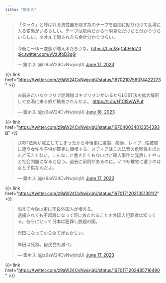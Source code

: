 ```yaml
---
title: "銀ホス"
---
```


<blockquote class="twitter-tweet"><p lang="ja" dir="ltr">「タック」と呼ばれる男性器を隠す為のテープを股間に貼り付けて女湯に入る変態がいるらしい。テープは肌色だから一瞬見ただけだと分かりづらいらしい。タオルで隠されたら余計分かりづらい。<br><br>今後こーゆー変態が増えるだろうな。<a href="https://t.co/8gC4lERdZ0">https://t.co/8gC4lERdZ0</a> <a href="https://t.co/yVzJfoD2gG">pic.twitter.com/yVzJfoD2gG</a></p>&mdash; 銀ホス (@z9aW24CvNwjxiqU) <a href="https://twitter.com/z9aW24CvNwjxiqU/status/1670210756074422273?ref_src=twsrc%5Etfw">June 17, 2023</a></blockquote> <script async src="https://platform.twitter.com/widgets.js" charset="utf-8"></script> 

{{< link href="https://twitter.com/z9aW24CvNwjxiqU/status/1670210756074422273" >}}

<blockquote class="twitter-tweet"><p lang="ja" dir="ltr">お前みたいなクソリプ屁理屈ゴキブリマンがいるからLGBT法を拡大解釈して女湯に来る奴が助長されんだよ。 <a href="https://t.co/H1ClSwWPuf">https://t.co/H1ClSwWPuf</a></p>&mdash; 銀ホス (@z9aW24CvNwjxiqU) <a href="https://twitter.com/z9aW24CvNwjxiqU/status/1670400340133543936?ref_src=twsrc%5Etfw">June 18, 2023</a></blockquote> <script async src="https://platform.twitter.com/widgets.js" charset="utf-8"></script> 

{{< link href="https://twitter.com/z9aW24CvNwjxiqU/status/1670400340133543936" >}}

<blockquote class="twitter-tweet"><p lang="ja" dir="ltr">LGBT法案が成立してしまったから今後更に盗撮、痴漢、レイプ…性被害に遭う女性や子供が確実に爆増する。メディアはこの法案の危険性をほとんど伝えてない。こんなこと書きたくもないけど殺人事件に発展してやっと社会問題になると思う。過去に前例があるのに。いつも被害に遭うのは女と子供なんだよ。</p>&mdash; 銀ホス (@z9aW24CvNwjxiqU) <a href="https://twitter.com/z9aW24CvNwjxiqU/status/1670171202135130112?ref_src=twsrc%5Etfw">June 17, 2023</a></blockquote> <script async src="https://platform.twitter.com/widgets.js" charset="utf-8"></script> 

{{< link href="https://twitter.com/z9aW24CvNwjxiqU/status/1670171202135130112" >}}

<blockquote class="twitter-tweet"><p lang="ja" dir="ltr">加えて今後は更に不良外国人が増える。<br>逮捕されても不起訴になって野に放たれることを外国人犯罪者は知ってる。彼らにとって日本は犯罪し放題の国。<br><br>岸田になってから全てがおかしい。<br><br>岸田は死ね。自民党も滅べ。</p>&mdash; 銀ホス (@z9aW24CvNwjxiqU) <a href="https://twitter.com/z9aW24CvNwjxiqU/status/1670171203485716480?ref_src=twsrc%5Etfw">June 17, 2023</a></blockquote> <script async src="https://platform.twitter.com/widgets.js" charset="utf-8"></script> 

{{< link href="https://twitter.com/z9aW24CvNwjxiqU/status/1670171203485716480" >}}